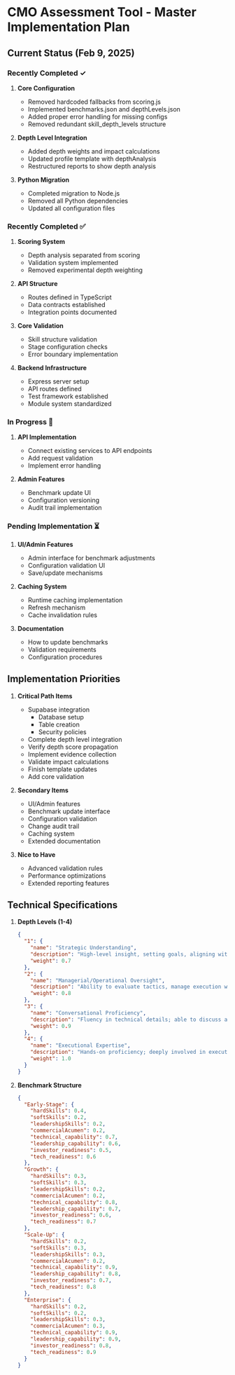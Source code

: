 # CMO Assessment Tool - Master Implementation Plan

## Current Status (Feb 9, 2025)

### Recently Completed ✓

1. **Core Configuration**

   - Removed hardcoded fallbacks from scoring.js
   - Implemented benchmarks.json and depthLevels.json
   - Added proper error handling for missing configs
   - Removed redundant skill_depth_levels structure

2. **Depth Level Integration**

   - Added depth weights and impact calculations
   - Updated profile template with depthAnalysis
   - Restructured reports to show depth analysis

3. **Python Migration**
   - Completed migration to Node.js
   - Removed all Python dependencies
   - Updated all configuration files

### Recently Completed ✅

1. **Scoring System**

   - Depth analysis separated from scoring
   - Validation system implemented
   - Removed experimental depth weighting

2. **API Structure**

   - Routes defined in TypeScript
   - Data contracts established
   - Integration points documented

3. **Core Validation**

   - Skill structure validation
   - Stage configuration checks
   - Error boundary implementation

4. **Backend Infrastructure**
   - Express server setup
   - API routes defined
   - Test framework established
   - Module system standardized

### In Progress 🔄

1. **API Implementation**

   - Connect existing services to API endpoints
   - Add request validation
   - Implement error handling

2. **Admin Features**
   - Benchmark update UI
   - Configuration versioning
   - Audit trail implementation

### Pending Implementation ⏳

1. **UI/Admin Features**

   - Admin interface for benchmark adjustments
   - Configuration validation UI
   - Save/update mechanisms

2. **Caching System**

   - Runtime caching implementation
   - Refresh mechanism
   - Cache invalidation rules

3. **Documentation**
   - How to update benchmarks
   - Validation requirements
   - Configuration procedures

## Implementation Priorities

1. **Critical Path Items**

   - Supabase integration
     - Database setup
     - Table creation
     - Security policies
   - Complete depth level integration
   - Verify depth score propagation
   - Implement evidence collection
   - Validate impact calculations
   - Finish template updates
   - Add core validation

2. **Secondary Items**

   - UI/Admin features
   - Benchmark update interface
   - Configuration validation
   - Change audit trail
   - Caching system
   - Extended documentation

3. **Nice to Have**
   - Advanced validation rules
   - Performance optimizations
   - Extended reporting features

## Technical Specifications

1. **Depth Levels (1-4)**

   ```json
   {
     "1": {
       "name": "Strategic Understanding",
       "description": "High-level insight, setting goals, aligning with investor/board strategy",
       "weight": 0.7
     },
     "2": {
       "name": "Managerial/Operational Oversight",
       "description": "Ability to evaluate tactics, manage execution without being hands-on",
       "weight": 0.8
     },
     "3": {
       "name": "Conversational Proficiency",
       "description": "Fluency in technical details; able to discuss and identify issues",
       "weight": 0.9
     },
     "4": {
       "name": "Executional Expertise",
       "description": "Hands-on proficiency; deeply involved in executing technical tasks",
       "weight": 1.0
     }
   }
   ```

2. **Benchmark Structure**

   ```json
   {
     "Early-Stage": {
       "hardSkills": 0.4,
       "softSkills": 0.2,
       "leadershipSkills": 0.2,
       "commercialAcumen": 0.2,
       "technical_capability": 0.7,
       "leadership_capability": 0.6,
       "investor_readiness": 0.5,
       "tech_readiness": 0.6
     },
     "Growth": {
       "hardSkills": 0.3,
       "softSkills": 0.3,
       "leadershipSkills": 0.2,
       "commercialAcumen": 0.2,
       "technical_capability": 0.8,
       "leadership_capability": 0.7,
       "investor_readiness": 0.6,
       "tech_readiness": 0.7
     },
     "Scale-Up": {
       "hardSkills": 0.2,
       "softSkills": 0.3,
       "leadershipSkills": 0.3,
       "commercialAcumen": 0.2,
       "technical_capability": 0.9,
       "leadership_capability": 0.8,
       "investor_readiness": 0.7,
       "tech_readiness": 0.8
     },
     "Enterprise": {
       "hardSkills": 0.2,
       "softSkills": 0.2,
       "leadershipSkills": 0.3,
       "commercialAcumen": 0.3,
       "technical_capability": 0.9,
       "leadership_capability": 0.9,
       "investor_readiness": 0.8,
       "tech_readiness": 0.9
     }
   }
   ```
